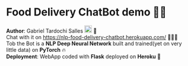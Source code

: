 # Food Delivery ChatBot demo :robot::thought_balloon: 
**Author**: Gabriel Tardochi Salles
[<img src="https://logodix.com/logo/79569.png" width="20" height="20" target="_blank">](http://www.linkedin.com/in/gabriel-tardochi-salles-a1653a193)
:wave:  
Chat with it on https://nlp-food-delivery-chatbot.herokuapp.com/ :wave::robot::thought_balloon:  
Tob the Bot is a **NLP Deep Neural Network** built and trained(yet on very little data) on **PyTorch** :fire:  
**Deployment**: WebApp coded with **Flask** deployed on **Heroku** :rocket:
